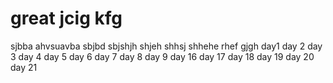 # great jcig kfg
sjbba
ahvsuavba
sbjbd
sbjshjh
shjeh
shhsj
shhehe
rhef
gjgh
day1
day 2
day 3
day 4
day 5
day 6
day 7
day 8
day 9
day 16
day 17
day 18
day 19
day 20
day 21
